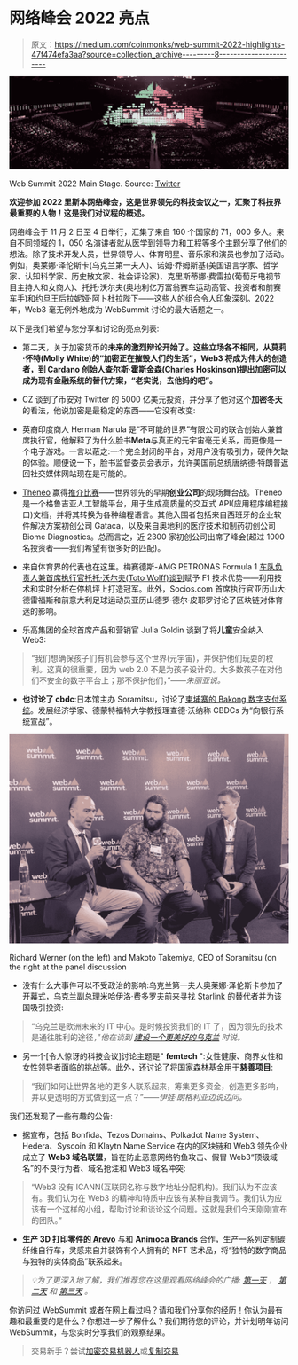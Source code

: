 # 网络峰会 2022 亮点

> 原文：<https://medium.com/coinmonks/web-summit-2022-highlights-47f474efa3aa?source=collection_archive---------8----------------------->

![](img/630eae706681cb37e089df950becce59.png)

Web Summit 2022 Main Stage. Source: [Twitter](https://mobile.twitter.com/websummit)

**欢迎参加 2022 里斯本网络峰会，这是世界领先的科技会议之一，汇聚了科技界最重要的人物！这是我们对议程的概述。**

网络峰会于 11 月 2 日至 4 日举行，汇集了来自 160 个国家的 71，000 多人。来自不同领域的 1，050 名演讲者就从医学到领导力和工程等多个主题分享了他们的想法。除了技术开发人员，世界领导人、体育明星、音乐家和演员也参加了活动。例如，奥莱娜·泽伦斯卡(乌克兰第一夫人)、诺姆·乔姆斯基(美国语言学家、哲学家、认知科学家、历史散文家、社会评论家)、克里斯蒂娜·费雷拉(葡萄牙电视节目主持人和女商人)、托托·沃尔夫(奥地利亿万富翁赛车运动高管、投资者和前赛车手)和约旦王后拉妮娅·阿卜杜拉陛下——这些人的组合令人印象深刻。2022 年，Web3 毫无例外地成为 WebSummit 讨论的最大话题之一。

以下是我们希望与您分享和讨论的亮点列表:

*   第二天，关于加密货币的**未来的激烈辩论开始了。这些立场各不相同，从莫莉·怀特(Molly White)的“加密正在摧毁人们的生活”，Web3 将成为伟大的创造者，到 Cardano 创始人查尔斯·霍斯金森(Charles Hoskinson)提出加密可以成为现有金融系统的替代方案，“老实说，去他妈的吧”。**
*   CZ 谈到了币安对 Twitter 的 5000 亿美元投资，并分享了他对这个**加密冬天**的看法，他说加密是最稳定的东西——它没有改变:

*   英裔印度商人 Herman Narula 是“不可能的世界”有限公司的联合创始人兼首席执行官，他解释了为什么脸书**Meta**与真正的元宇宙毫无关系，而更像是一个电子游戏。一言以蔽之:一个完全封闭的平台，对用户没有吸引力，硬件欠缺的体验。顺便说一下，脸书监督委员会表示，允许美国前总统唐纳德·特朗普返回社交媒体网站现在是可能的。
*   [Theneo](https://www.theneo.io/) 赢得[推介比赛](https://websummit.com/blog/theneo-pitch-2022-siemens)——世界领先的早期**创业公司**的现场舞台战。Theneo 是一个格鲁吉亚人工智能平台，用于生成高质量的交互式 API(应用程序编程接口)文档，并将其转换为各种编程语言。其他入围者包括来自西班牙的企业软件解决方案初创公司 Gataca，以及来自奥地利的医疗技术和制药初创公司 Biome Diagnostics。总而言之，近 2300 家初创公司出席了峰会(超过 1000 名投资者——我们希望有很多好的匹配)。
*   来自体育界的代表也在这里。梅赛德斯-AMG PETRONAS Formula 1 [车队负责人兼首席执行官托托·沃尔夫(Toto Wolff)谈到](https://youtu.be/6bxS8pyzcH8)赋予 F1 技术优势——利用技术和实时分析在停机坪上打造冠军。此外，Socios.com 首席执行官亚历山大·德雷福斯和前意大利足球运动员亚历山德罗·德尔·皮耶罗讨论了区块链对体育迷的影响。
*   乐高集团的全球首席产品和营销官 Julia Goldin 谈到了将**儿童**安全纳入 Web3:

> “我们想确保孩子们有机会参与这个世界(元宇宙)，并保护他们玩耍的权利。这真的很重要，因为 web 2.0 不是为孩子设计的。大多数孩子在对他们不安全的数字平台上；那不保护他们，”——*朱丽亚说。*

*   **也讨论了 cbdc**:日本馆主办 Soramitsu，讨论了[柬埔寨的 Bakong 数字支付系统](https://www.observers.com/sora-offered-its-help-to-sri-lanka-what-background-does-this-company-have/)。发展经济学家、德蒙特福特大学教授理查德·沃纳称 CBDCs 为“向银行系统宣战”。

![](img/d0745b7b6c564fdebe5cfa6d380140a1.png)

Richard Werner (on the left) and Makoto Takemiya, CEO of Soramitsu (on the right at the panel discussion

*   没有什么大事件可以不受政治的影响:乌克兰第一夫人奥莱娜·泽伦斯卡参加了开幕式，乌克兰副总理米哈伊洛·费多罗夫前来寻找 Starlink 的替代者并为该国吸引投资:

> “乌克兰是欧洲未来的 IT 中心。是时候投资我们的 IT 了，因为领先的技术是通往胜利的途径，”*他在谈到* [*建设一个更美好的乌克兰*](https://youtu.be/Dxa8M8MttLE) *时说。*

*   另一个[令人惊讶的科技会议]讨论主题是" **femtech** ":女性健康、商界女性和女性领导者面临的挑战等。此外，还讨论了将国家森林基金用于**慈善项目**:

> “我们如何让世界各地的更多人联系起来，筹集更多资金，创造更多影响，并以更透明的方式做到这一点？”——*伊娃·朗格利亚边说边问。*

我们还发现了一些有趣的公告:

*   据宣布，包括 Bonfida、Tezos Domains、Polkadot Name System、Hedera、Syscoin 和 Klaytn Name Service 在内的区块链和 Web3 领先企业成立了 **Web3 域名联盟**，旨在防止恶意网络钓鱼攻击、假冒 Web3“顶级域名”的不良行为者、域名抢注和 Web3 域名冲突:

> “Web3 没有 ICANN(互联网名称与数字地址分配机构)。我们认为不应该有。我们认为在 Web3 的精神和特质中应该有某种自我调节。我们认为应该有一个这样的小组，帮助讨论和谈论这个问题。这就是我们今天刚刚宣布的团队。”

*   **生产 3D 打印零件[的 Arevo](https://www.animocabrands.com/animoca-brands-and-arevo-partner-to-produce-nft-centric-carbon-fiber-bikes)** 与和 **Animoca Brands** 合作，生产一系列定制碳纤维自行车，灵感来自并装饰有个人拥有的 NFT 艺术品，将“独特的数字商品与独特的实体商品”联系起来。

> *💡为了更深入地了解，我们推荐您在这里观看网络峰会的广播:* [*第一天*](https://youtu.be/i4mCREzVah8) *，* [*第二天*](https://youtu.be/vGsj1fwkZnI) *和* [*第三天*](https://youtu.be/D5p2gt7htDMo9) *。*

你访问过 WebSummit 或者在网上看过吗？请和我们分享你的经历！你认为最有趣和最重要的是什么？你想进一步了解什么？我们期待您的评论，并计划明年访问 WebSummit，与您实时分享我们的观察结果。

> 交易新手？尝试[加密交易机器人](/coinmonks/crypto-trading-bot-c2ffce8acb2a)或[复制交易](/coinmonks/top-10-crypto-copy-trading-platforms-for-beginners-d0c37c7d698c)